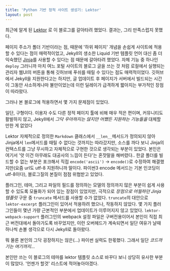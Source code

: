 ```yaml
---
title: 'Python 기반 정적 사이트 생성기: Lektor'
layout: post
---
```


최근에 알게 된 [Lektor](https://www.getlektor.com) 로 이 블로그를 갈아타려 했었다. 결과는, 그리 만족스럽지 못했다.

페이지 주소가 폴더 기반이라는 점, 때문에 '하위 페이지' 개념을 손쉽게 사이트에 적용할 수 있다는 점이 매력적이었고, Jekyll의 생소한  Liquid 기반 템플릿 언어 대신 좀 더 익숙했던 [Jinja](http://jinja.pocoo.org/docs/2.10/)를 사용할 수 있다는 점 때문에 갈아타려 했었다. 자체 기능 중 하나인 `deploy` 그러니까 마치 여느 포털 사이트의 블로그 글을 쓰는 것 처럼 로컬에서 실행되는 관리자 웹UI의 버튼을 통해 깃허브에 푸쉬를 때릴 수 있다는 점도 매력적이었다. 깃허브에서 Jekyll을 지원한다고는 하지만, 글 업데이트 후 페이지가 서버에서 빌드되는 시간이 그동안 사소하게나마 불만이었는데 이런 딜레이가 급격하게 짧아지는 부가적인 장점이 따라왔다.

그러나 본 블로그에 적용하면서 몇 가지 문제점이 있었다. 

일단, 구형이다. 이용자 수도 다른 정적 페이지 툴에 비해 매우 적은 편이며, 커뮤니티도 활발하지 않고, Jekyll에서 *그닥 우아하지는 않지만 어쨌든 지원하는 기능들을* 대체할 만한 게 없었다

Lektor 자체적으로 정의한 `Markdown` 클래스에서 `__len__`메서드가 정의되지 않아 Jinja에서 `len`메서드를 때릴 수 없다는 것까지는  따라갔지만, 소스를 까다 보니 Jinja의 컨택스트를 그냥 무시하고 자체적으로 구현한 것으로 생각되는 부분이 있었다. 본인은 여기서 '앗 이건 아무래도 대공사의 느낌이 든다'는 혼잣말을 해버렸다.. 한글 폴더를 빌드할 수 없는 부분은 포크해서 직접 `encode('ascii')` -> `encode()`로 수정하여 해결했지만(요즘 url도 utf-8 지원하니까 말이다. 파이썬3 encode 메서드는 기본 인코딩이 utf-8이다), 블로그질의 본질이 점점 위협받고 있었다.

플러그인, 테마, 그리고 파일의 필드를 정의하는 모델의 정의까지 많은 부분이 쉽게 사용할 수 있도록 모듈화가 되어 있는 장점이 있었지만, 극적으로 *장점으로 어필하던 Jinja 템플릿* 구문 중 `truncate` 메서드를 사용할 수가 없었다. `truncate`의 대안으로 `lektor-excerpt` 플러그인이 있어서 적용하려 했으나, 작동하지 않았다. 몇 가지 플러그인들이 몇년 가량 근본적인 부분에서 업데이트가 이루어지지 않고 있었다. `lektor-webpack-support` 플러그인의 webpack 설정 파일은 구버전용이어서 본인이 직접 최근 버전대에서 돌아가도록 바꾸었지만, 이런 오버헤드가 계속되면서 일단 여유가 날때 하나씩 손볼 생각으로 다시 Jekyll로 돌아왔다. 

뭐 물론 본인의 그닥 굉장하지는 않은(...) 파이썬 실력도 한몫했다. 그래서 일단 *코드까기는 여기까지...* 

본인만 쓰는 이 블로그의 테마를 lektor 템플릿 소스로 바꾸다 보니 상당히 유사한 부분이 많았다. '언젠가 할것' 리스트에 적어놓아야겠다.